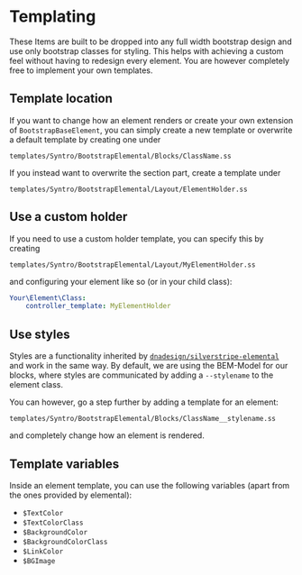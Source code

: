 # Templating

These Items are built to be dropped into any full width bootstrap design and
use only bootstrap classes for styling. This helps with achieving a custom
feel without having to redesign every element. You are however completely free
to implement your own templates.


## Template location
If you want to change how an element renders or create your own extension of
`BootstrapBaseElement`, you can simply create a new template or overwrite
a default template by creating one under
```
templates/Syntro/BootstrapElemental/Blocks/ClassName.ss
```

If you instead want to overwrite the section part, create a template under
```
templates/Syntro/BootstrapElemental/Layout/ElementHolder.ss
```

## Use a custom holder
If you need to use a custom holder template, you can specify this by creating
```
templates/Syntro/BootstrapElemental/Layout/MyElementHolder.ss
```
and configuring your element like so (or in your child class):
```yaml
Your\Element\Class:
    controller_template: MyElementHolder
```


## Use styles
Styles are a functionality inherited by [`dnadesign/silverstripe-elemental`](https://github.com/dnadesign/silverstripe-elemental#style-variants)
and work in the same way. By default, we are using the BEM-Model for our blocks,
where styles are communicated by adding a `--stylename` to the element class.

You can however, go a step further by adding a template for an element:
```
templates/Syntro/BootstrapElemental/Blocks/ClassName__stylename.ss
```

and completely change how an element is rendered.

## Template variables

Inside an element template, you can use the following variables (apart from the
ones provided by elemental):

* `$TextColor`
* `$TextColorClass`
* `$BackgroundColor`
* `$BackgroundColorClass`
* `$LinkColor`
* `$BGImage`
